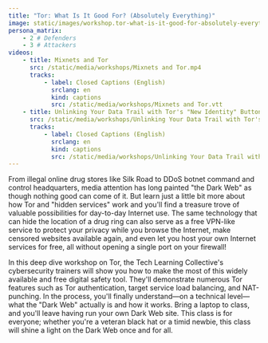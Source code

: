 ```yaml
---
title: "Tor: What Is It Good For? (Absolutely Everything)"
image: static/images/workshop.tor-what-is-it-good-for-absolutely-everything.pink.png
persona_matrix:
    - 2 # Defenders
    - 3 # Attackers
videos:
    - title: Mixnets and Tor
      src: /static/media/workshops/Mixnets and Tor.mp4
      tracks:
          - label: Closed Captions (English)
            srclang: en
            kind: captions
            src: /static/media/workshops/Mixnets and Tor.vtt
    - title: Unlinking Your Data Trail with Tor's "New Identity" Button
      src: /static/media/workshops/Unlinking Your Data Trail with Tor's "New Identity" Button.mp4
      tracks:
          - label: Closed Captions (English)
            srclang: en
            kind: captions
            src: /static/media/workshops/Unlinking Your Data Trail with Tor's "New Identity" Button.vtt
---
```


From illegal online drug stores like Silk Road to DDoS botnet command and control headquarters, media attention has long painted "the Dark Web" as though nothing good can come of it. But learn just a little bit more about how Tor and "hidden services" work and you'll find a treasure trove of valuable possibilities for day-to-day Internet use. The same technology that can hide the location of a drug ring can also serve as a free VPN-like service to protect your privacy while you browse the Internet, make censored websites available again, and even let you host your own Internet services for free, all without opening a single port on your firewall!

In this deep dive workshop on Tor, the Tech Learning Collective's cybersecurity trainers will show you how to make the most of this widely available and free digital safety tool. They'll demonstrate numerous Tor features such as Tor authentication, target service load balancing, and NAT-punching. In the process, you'll finally understand—on a technical level—what the "Dark Web" actually is and how it works. Bring a laptop to class, and you'll leave having run your own Dark Web site. This class is for everyone; whether you're a veteran black hat or a timid newbie, this class will shine a light on the Dark Web once and for all.
